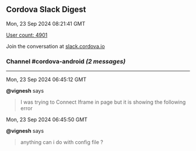 ## Cordova Slack Digest
Mon, 23 Sep 2024 08:21:41 GMT

[User count: 4901](https://cordova.slack.com/)


Join the conversation at [slack.cordova.io](http://slack.cordova.io/)

### __Channel #cordova-android__ _(2 messages)_
---

Mon, 23 Sep 2024 06:45:12 GMT

__@vignesh__ says 
> I was trying to Connect Iframe in page but it is showing the following error
> 

Mon, 23 Sep 2024 06:45:50 GMT

__@vignesh__ says 
> anything can i do with config file ?
> 
